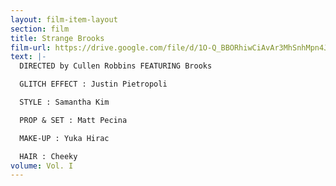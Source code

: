 ```yaml
---
layout: film-item-layout
section: film
title: Strange Brooks
film-url: https://drive.google.com/file/d/1O-Q_BBORhiwCiAvAr3MhSnhMpn4JGnEG/view?usp=sharing
text: |-
  DIRECTED by Cullen Robbins FEATURING Brooks 

  GLITCH EFFECT : Justin Pietropoli  

  STYLE : Samantha Kim

  PROP & SET : Matt Pecina

  MAKE-UP : Yuka Hirac

  HAIR : Cheeky
volume: Vol. I
---
```

